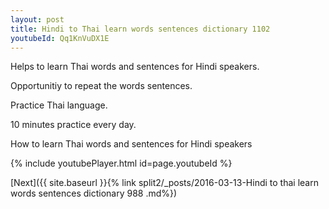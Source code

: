 ```yaml
---
layout: post
title: Hindi to Thai learn words sentences dictionary 1102 
youtubeId: Qq1KnVuDX1E
---
```

 
 
Helps to learn Thai words and sentences for Hindi speakers.

Opportunitiy to repeat the words sentences. 

Practice Thai language. 
 
10 minutes practice every day. 
 
How to learn Thai words and sentences for Hindi speakers 
 
{% include youtubePlayer.html id=page.youtubeId %}
 
 
[Next]({{ site.baseurl }}{% link  split2/_posts/2016-03-13-Hindi to thai learn words sentences dictionary 988 .md%})
 
